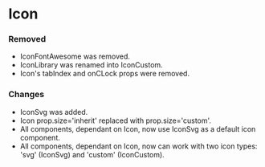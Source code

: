 # Icon
### Removed
* IconFontAwesome was removed.
* IconLibrary was renamed into IconCustom.
* Icon's tabIndex and onCLock props were removed.

### Changes
* IconSvg was added.
* Icon prop.size='inherit' replaced with prop.size='custom'.
* All components, dependant on Icon, now use IconSvg as a default icon component.
* All components, dependant on Icon, now can work with two icon types: 'svg' (IconSvg) and 'custom' (IconCustom).
